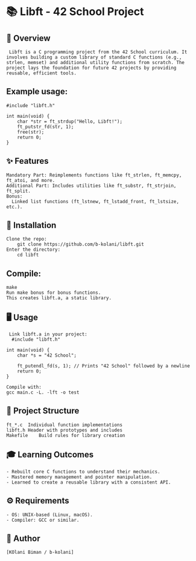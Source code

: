 # 📚 Libft - 42 School Project

## 🌟 Overview
     Libft is a C programming project from the 42 School curriculum. It involves building a custom library of standard C functions (e.g., strlen, memset) and additional utility functions from scratch. The project lays the foundation for future 42 projects by providing reusable, efficient tools.

## Example usage:
    #include "libft.h"

    int main(void) {
        char *str = ft_strdup("Hello, Libft!");
        ft_putstr_fd(str, 1);
        free(str);
        return 0;
    }

## ✨ Features
    Mandatory Part: Reimplements functions like ft_strlen, ft_memcpy, ft_atoi, and more.
    Additional Part: Includes utilities like ft_substr, ft_strjoin, ft_split.
    Bonus:
      Linked list functions (ft_lstnew, ft_lstadd_front, ft_lstsize, etc.).

## 🚀 Installation
    Clone the repo:
        git clone https://github.com/b-kolani/libft.git
    Enter the directory:
        cd libft
  
## Compile:
    make
    Run make bonus for bonus functions.
    This creates libft.a, a static library.

## 🖥️ Usage
     Link libft.a in your project:
      #include "libft.h"

    int main(void) {
        char *s = "42 School";

        ft_putendl_fd(s, 1); // Prints "42 School" followed by a newline
        return 0;
    }
    
    Compile with:
    gcc main.c -L. -lft -o test

## 📂 Project Structure
    ft_*.c	Individual function implementations
    libft.h	Header with prototypes and includes
    Makefile	Build rules for library creation

## 🎓 Learning Outcomes
    - Rebuilt core C functions to understand their mechanics.
    - Mastered memory management and pointer manipulation.
    - Learned to create a reusable library with a consistent API.

## ⚙️ Requirements
    - OS: UNIX-based (Linux, macOS).
    - Compiler: GCC or similar.

## 👤 Author
    [KOlani Biman / b-kolani]


